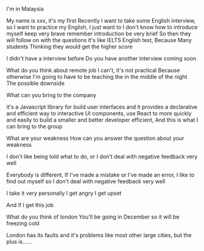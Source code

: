 I'm in Malaysia

My name is xxx, it's my first
Recently I want to take some English interview, so I want to practice my English, I just want to
I don't know how to introduce myself
keep very brave
remember introduction be very brief
So then they will follow on with the questions
it's like IELTS English test, Because
Many students
Thinking they would get the higher score

I didn't have a interview before
Do you have another interview coming soon

What do you think about remote job
I can't, it's not practical
Because otherwise I'm going to have to be teaching the in the middle of the night
The possible downside

What can you bring to the company

it's a Javascript library for build user interfaces and it provides a declarative and efficient way to interactive UI components, use React to more quickly and easily to build a smaller and better developer efficient,
And this is what I can bring to the group

What are your weakness
How can you answer the question about your weakness

I don't like being told what to do, or I don't deal with negative feedback very well

Everybody is different, If I've made a mistake or I've made an error, I like to find out myself so I don't deal with negative feedback very well

I take it very personally I get angry I get upset

And if I get this job

What do you think of london
You'll be going in December so it will be freezing cold

London has its faults and it's problems like most other large cities, but the plus is……
